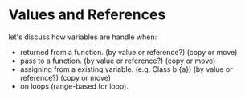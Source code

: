 # Values and References

let's discuss how variables are handle when:

- returned from a function. (by value or reference?) (copy or move)
- pass to a function. (by value or reference?) (copy or move)
- assigning from a existing variable. (e.g. Class b {a}) (by value or reference?) (copy or move)
- on loops (range-based for loop). 